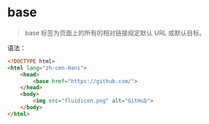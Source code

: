 # base

> base 标签为页面上的所有的相对链接规定默认 URL 或默认目标。

语法：

```html
<!DOCTYPE html>
<html lang="zh-cmn-Hans">
    <head>
        <base href="https://github.com/">
    </head>
    <body>
        <img src="fluidicon.png" alt="GitHub">
    </body>
</html>
```
